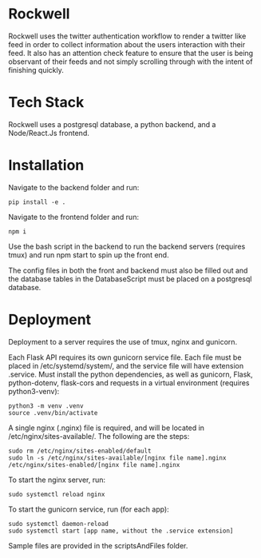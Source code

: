 # Rockwell

Rockwell uses the twitter authentication workflow to render a twitter like feed in order to collect information about the users interaction with their feed. It also has an attention check feature to ensure that the user is being observant of their feeds and not simply scrolling through with the intent of finishing quickly.

# Tech Stack

Rockwell uses a postgresql database, a python backend, and a Node/React.Js frontend.

# Installation
Navigate to the backend folder and run:
```
pip install -e .
```

Navigate to the frontend folder and run:
```
npm i
```

Use the bash script in the backend to run the backend servers (requires tmux) and run npm start
to spin up the front end.

The config files in both the front and backend must also be filled out and the database
tables in the DatabaseScript must be placed on a postgresql database.


# Deployment
Deployment to a server requires the use of tmux, nginx and gunicorn.

Each Flask API requires its own gunicorn service file. Each file must be placed in /etc/systemd/system/, and the service file will have extension .service. Must install the python dependencies, as well as gunicorn, Flask, python-dotenv, flask-cors and requests in a virtual environment (requires python3-venv):
```
python3 -m venv .venv
source .venv/bin/activate
```

A single nginx (.nginx) file is required, and will be located in /etc/nginx/sites-available/. The following are the steps:
```
sudo rm /etc/nginx/sites-enabled/default
sudo ln -s /etc/nginx/sites-available/[nginx file name].nginx /etc/nginx/sites-enabled/[nginx file name].nginx
```

To start the nginx server, run:
```
sudo systemctl reload nginx
```

To start the gunicorn service, run (for each app):
```
sudo systemctl daemon-reload
sudo systemctl start [app name, without the .service extension]
```

Sample files are provided in the scriptsAndFiles folder.
